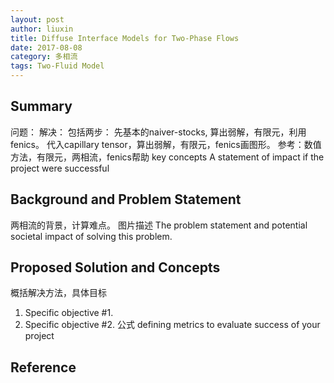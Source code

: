 ```yaml
---
layout: post
author: liuxin
title: Diffuse Interface Models for Two-Phase Flows   
date: 2017-08-08
category: 多相流
tags: Two-Fluid Model
---
```


## Summary 
问题：
解决：
包括两步：
先基本的naiver-stocks, 算出弱解，有限元，利用fenics。
代入capillary tensor，算出弱解，有限元，fenics画图形。
参考：数值方法，有限元，两相流，fenics帮助
key concepts
A statement of impact if the project were successful 

## Background and Problem Statement 
两相流的背景，计算难点。
图片描述
The problem statement and potential societal impact of solving this problem. 

## Proposed Solution and Concepts 
概括解决方法，具体目标
1. Specific objective #1.
2. Specific objective #2.
公式
defining metrics to evaluate success of your project 

## Reference 

  

 

